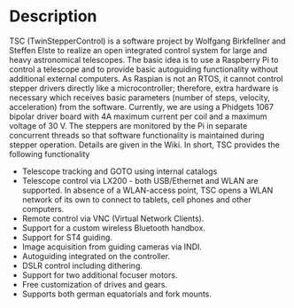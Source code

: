# Description
TSC (TwinStepperControl) is a software project by Wolfgang Birkfellner and Steffen Elste to realize an open integrated control system for large and heavy astronomical telescopes. The basic idea is to use a Raspberry Pi to control a telescope and to provide basic autoguiding functionality without additional external computers. As Raspian is not an RTOS, it cannot control stepper drivers directly like a microcontroller; therefore, extra hardware is necessary which receives basic parameters (number of steps, velocity, acceleration) from the software. Currently, we are using a Phidgets 1067 bipolar driver board with 4A maximum current per coil and a maximum voltage of 30 V. The steppers are monitored by the Pi in separate concurrent threads so that software functionality is maintained during stepper operation. Details are given in the Wiki.
In short, TSC provides the following functionality
- Telescope tracking and GOTO using internal catalogs
- Telescope control via LX200 - both USB/Ethernet and WLAN are supported. In absence of a WLAN-access point, TSC opens a WLAN network of its own to connect to tablets, cell phones and other computers.
- Remote control via VNC (Virtual Network Clients).
- Support for a custom wireless Bluetooth handbox.
- Support for ST4 guiding.
- Image acquisition from guiding cameras via INDI.
- Autoguiding integrated on the controller.
- DSLR control including dithering.
- Support for two additional focuser motors.
- Free customization of drives and gears.
- Supports both german equatorials and fork mounts.

